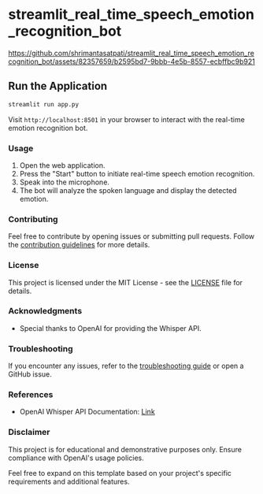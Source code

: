 # streamlit_real_time_speech_emotion_recognition_bot
https://github.com/shrimantasatpati/streamlit_real_time_speech_emotion_recognition_bot/assets/82357659/b2595bd7-9bbb-4e5b-8557-ecbffbc9b921


## Run the Application
```bash
streamlit run app.py
```

Visit `http://localhost:8501` in your browser to interact with the real-time emotion recognition bot.

### Usage

1. Open the web application.
2. Press the "Start" button to initiate real-time speech emotion recognition.
3. Speak into the microphone.
4. The bot will analyze the spoken language and display the detected emotion.

### Contributing
Feel free to contribute by opening issues or submitting pull requests. Follow the [contribution guidelines](CONTRIBUTING.md) for more details.

### License
This project is licensed under the MIT License - see the [LICENSE](LICENSE) file for details.

### Acknowledgments
- Special thanks to OpenAI for providing the Whisper API.

### Troubleshooting
If you encounter any issues, refer to the [troubleshooting guide](TROUBLESHOOTING.md) or open a GitHub issue.

### References
- OpenAI Whisper API Documentation: [Link](https://platform.openai.com/docs/api-reference/whisper)

### Disclaimer
This project is for educational and demonstrative purposes only. Ensure compliance with OpenAI's usage policies.

Feel free to expand on this template based on your project's specific requirements and additional features.
